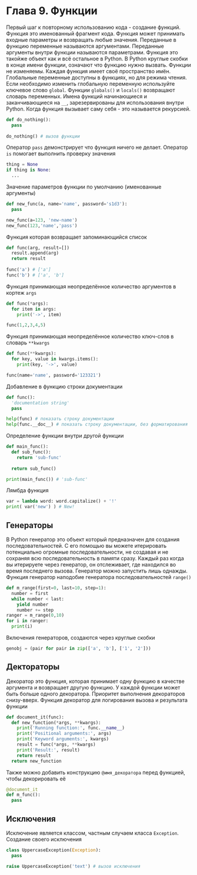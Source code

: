 # Глава 9. Функции
Первый шаг к повторному использованию кода - создание функций.
Функция это именованный фрагмент кода.
Функция может принимать входные параметры и возвращать любые значения.
Переданные в функцию переменные называются аргументами.
Переданные аргументы внутри функции называются параметрами.
Функция это такойже объект как и всё остальное в Python.
В Python круглые скобки в конце имени функции, означают что функцию нужно вызвать.
Функции не изменяемы.
Каждая функция имеет своё пространство имён.
Глобальные переменные доступны в функциях, но для режима чтения.
Если необходимо изменить глобальную переменную используйте ключевое слово `global`.
Функции `globals()` и `locals()` возвращают словарь переменных.
Имена функций начинающиеся и заканчивающиеся на `__`, зарезервированы для
использования внутри Python.
Когда функция вызывает саму себя - это называется рекурсией.
```python
def do_nothing():
  pass
  
do_nothing() # вызов функции
```
Оператор `pass` демонстрирует что функция ничего не делает.
Оператор `is` помогает выполнить проверку значения
```python
thing = None
if thing is None:
  ...
```
Значение параметров функции по умолчанию (именованные аргументы)
```python
def new_func(a, name='name', password='s1d3'):
  pass

new_func(a=123, 'new-name')
new_func(123,'name','pass')
```
Функция которая возвращает запоминающийся список
```python
def func(arg, result=[])
  result.append(arg)
  return result
  
func('a') # ['a']
func('b') # ['a', 'b']
```
Функция принимающая неопределённое количество аргументов в кортеж `args`
```python
def func(*args):
  for item in args:
    print('->', item)

func(1,2,3,4,5)
```
Функция принимающая неопределённое количество ключ-слов в словарь `**kwargs`
```python
def func(**kwargs):
  for key, value in kwargs.items():
    print(key, '->', value)

func(name='name', password='123321')
```
Добавление в функцию строки документации
```python
def func():
  'documentation string'
  pass

help(func) # показать строку документации
help(func.__doc__) # показать строку документации, без форматирования
```
Определение функции внутри другой функции
```python
def main_func():
  def sub_func():
    return 'sub-func'
    
  return sub_func()

print(main_func()) # 'sub-func'
```
Лямбда функция
```python
var = lambda word: word.capitalize() + '!'
print( var('new') ) # New!
```

## Генераторы
В Python генератор это объект который предназначен для создания последовательностей.
С его помощью вы можете итерировать потенциально огромные последовательности,
не создавая и не сохраняя всю последовательность в памяти сразу.
Каждый раз когда вы итерируете через генератор, он отслеживает, где находился
во время последнего вызова.
Генератор можно запустить лишь однажды.
Функция генератор наподобие генератора последовательностей `range()`
```python
def m_range(first=0, last=10, step=1):
  number = first
  while number < last: 
    yield number
    number += step
ranger = m_range(0,10)
for i in ranger:
  print(i)
```
Включения генераторов, создаются через круглые скобки
```python
genobj = (pair for pair in zip(['a', 'b'], ['1', '2']))
```

## Дектораторы
Декоратор это функция, которая принимает одну функцию в качестве аргумента и
возвращает другую функцию.
У каждой функции может быть больше одного декоратора.
Приоритет выполнения декораторов снизу-вверх.
Функция декоратор для логирования вызова и результата функции
```python
def document_it(func):
  def new_function(*args, **kwargs):
    print('Running function:', func.__name__)
    print('Positional arguments:', args)
    print('Keyword arguments:', kwargs)
    result = func(*args, **kwargs)
    print('Result:', result)
    return result
  return new_function
```
Также можно добавить конструкцию `@имя_декоратора` перед функцией, чтобы декорировать её
```python
@document_it
def m_func():
  pass
```

## Исключения
Исключение является классом, частным случаем класса `Exception`.
Создание своего исключения
```python
class UppercaseException(Exception):
  pass

raise UppercaseException('text') # вызов исключения
```
